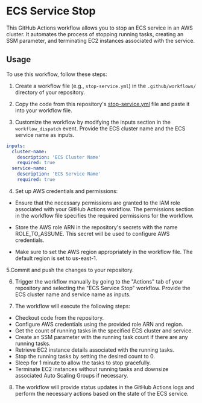 # ECS Service Stop

This GitHub Actions workflow allows you to stop an ECS service in an AWS cluster. It automates the process of stopping running tasks, creating an SSM parameter, and terminating EC2 instances associated with the service.

## Usage
To use this workflow, follow these steps:

1. Create a workflow file (e.g., `stop-service.yml`) in the `.github/workflows/` directory of your repository.

2. Copy the code from this repository's [stop-service.yml](./.github/workflows/stop-service.yml) file and paste it into your workflow file.

3. Customize the workflow by modifying the inputs section in the `workflow_dispatch` event. Provide the ECS cluster name and the ECS service name as inputs.

```yaml
inputs:
  cluster-name:
    description: 'ECS Cluster Name'
    required: true
  service-name:
    description: 'ECS Service Name'
    required: true
```
4. Set up AWS credentials and permissions:
  * Ensure that the necessary permissions are granted to the IAM role associated with your GitHub Actions workflow. The permissions section in the workflow file specifies the required permissions for the workflow.

  * Store the AWS role ARN in the repository's secrets with the name ROLE_TO_ASSUME. This secret will be used to configure AWS credentials.

  * Make sure to set the AWS region appropriately in the workflow file. The default region is set to us-east-1.

5.Commit and push the changes to your repository.

6. Trigger the workflow manually by going to the "Actions" tab of your repository and selecting the "ECS Service Stop" workflow. Provide the ECS cluster name and service name as inputs.

7. The workflow will execute the following steps:
  * Checkout code from the repository.
  * Configure AWS credentials using the provided role ARN and region.
  * Get the count of running tasks in the specified ECS cluster and service.
  * Create an SSM parameter with the running task count if there are any running tasks.
  * Retrieve EC2 instance details associated with the running tasks.
  * Stop the running tasks by setting the desired count to 0.
  * Sleep for 1 minute to allow the tasks to stop gracefully.
  * Terminate EC2 instances without running tasks and downsize associated Auto Scaling Groups if necessary.

8. The workflow will provide status updates in the GitHub Actions logs and perform the necessary actions based on the state of the ECS service.
